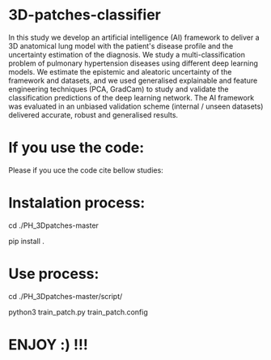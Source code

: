 # 3D-patches-classifier

In this study we develop an artificial intelligence (AI) framework to deliver a 3D anatomical lung model with the patient's disease profile and the uncertainty estimation of the diagnosis. We study a multi-classification problem of pulmonary hypertension diseases using different deep learning models. We estimate the epistemic and aleatoric uncertainty of the framework and datasets, and we used generalised explainable and feature engineering techniques (PCA, GradCam) to study and validate the classification predictions of the deep learning network. The AI framework was evaluated in an unbiased validation scheme (internal / unseen datasets) delivered accurate, robust and generalised results.


# If you use the code:
Please if you uce the code cite bellow studies:


# Instalation process:

cd  ./PH_3Dpatches-master

pip install .

# Use process:

cd  ./PH_3Dpatches-master/script/

python3 train_patch.py train_patch.config


# ENJOY :) !!!
